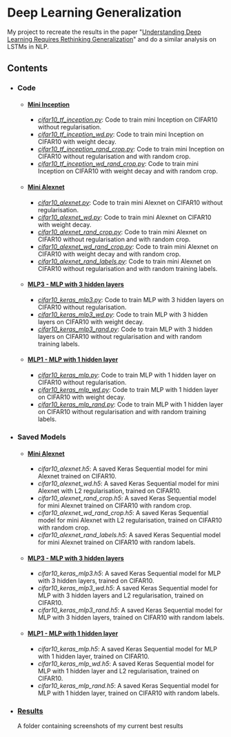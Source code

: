 # Deep Learning Generalization
My project to recreate the results in the paper "[Understanding Deep Learning Requires Rethinking Generalization](https://arxiv.org/abs/1611.03530 "Understanding deep learning requires rethinking generalization")" and do a similar analysis on LSTMs in NLP.

## Contents
* ###  Code
  * #### [Mini Inception](./Mini%20Inception)
    * [*cifar10_tf_inception.py*](./Mini%20Inception/cifar10_tf_inception.py): Code to train mini Inception on CIFAR10 without regularisation.
    * [*cifar10_tf_inception_wd.py*](./Mini%20Inception/cifar10_tf_inception_wd.py): Code to train mini Inception on CIFAR10 with weight decay.
    * [*cifar10_tf_inception_rand_crop.py*](./Mini%20Inception/cifar10_tf_inception_rand_crop.py): Code to train mini Inception on CIFAR10 without regularisation and with random crop.
    * [*cifar10_tf_inception_wd_rand_crop.py*](./Mini%20Inception/cifar10_tf_inception_wd_rand_crop.py): Code to train mini Inception on CIFAR10 with weight decay and with random crop.
  * #### [Mini Alexnet](./Mini%20Alexnet)
    * [*cifar10_alexnet.py*](./Mini%20Alexnet/cifar10_alexnet.py): Code to train mini Alexnet on CIFAR10 without regularisation.
    * [*cifar10_alexnet_wd.py*](./Mini%20Alexnet/cifar10_alexnet_wd.py): Code to train mini Alexnet on CIFAR10 with weight decay.
    * [*cifar10_alexnet_rand_crop.py*](./Mini%20Alexnet/cifar10_alexnet_rand_crop.py): Code to train mini Alexnet on CIFAR10 without regularisation and with random crop.
    * [*cifar10_alexnet_wd_rand_crop.py*](./Mini%20Alexnet/cifar10_alexnet_wd_rand_crop.py): Code to train mini Alexnet on CIFAR10 with weight decay and with random crop.
    * [*cifar10_alexnet_rand_labels.py*](./Mini%20Alexnet/cifar10_alexnet_rand_labels.py): Code to train mini Alexnet on CIFAR10 without regularisation and with random training labels.
  * #### [MLP3 - MLP with 3 hidden layers](./MLP3)
    * [*cifar10_keras_mlp3.py*](./MLP3/cifar10_keras_mlp3.py): Code to train MLP with 3 hidden layers on CIFAR10 without regularisation.
    * [*cifar10_keras_mlp3_wd.py*](./MLP3/cifar10_keras_mlp3_wd.py): Code to train MLP with 3 hidden layers on CIFAR10 with weight decay.
    * [*cifar10_keras_mlp3_rand.py*](./MLP3/cifar10_keras_mlp3_rand.py): Code to train MLP with 3 hidden layers on CIFAR10 without regularisation and with random training labels.
  * #### [MLP1 - MLP with 1 hidden layer](./MLP1)
    * [*cifar10_keras_mlp.py*](./MLP1/cifar10_keras_mlp.py): Code to train MLP with 1 hidden layer on CIFAR10 without regularisation.
    * [*cifar10_keras_mlp_wd.py*](./MLP1/cifar10_keras_mlp.py): Code to train MLP with 1 hidden layer on CIFAR10 with weight decay.
    * [*cifar10_keras_mlp_rand.py*](./MLP1/cifar10_keras_mlp.py): Code to train MLP with 1 hidden layer on CIFAR10 without regularisation and with random training labels.

* ### Saved Models
  * #### [Mini Alexnet](./Mini%20Alexnet)
    * *cifar10_alexnet.h5*: A saved Keras Sequential model for mini Alexnet trained on CIFAR10.
    * *cifar10_alexnet_wd.h5*: A saved Keras Sequential model for mini Alexnet with L2 regularisation, trained on CIFAR10.
    * *cifar10_alexnet_rand_crop.h5*: A saved Keras Sequential model for mini Alexnet trained on CIFAR10 with random crop.
    * *cifar10_alexnet_wd_rand_crop.h5*: A saved Keras Sequential model for mini Alexnet with L2 regularisation, trained on CIFAR10 with random crop.
    * *cifar10_alexnet_rand_labels.h5*: A saved Keras Sequential model for mini Alexnet trained on CIFAR10 with random labels.
  * #### [MLP3 - MLP with 3 hidden layers](./MLP3)
    * *cifar10_keras_mlp3.h5*: A saved Keras Sequential model for MLP with 3 hidden layers, trained on CIFAR10.
    * *cifar10_keras_mlp3_wd.h5*: A saved Keras Sequential model for MLP with 3 hidden layers and L2 regularisation, trained on CIFAR10.
    * *cifar10_keras_mlp3_rand.h5*: A saved Keras Sequential model for MLP with 3 hidden layers, trained on CIFAR10 with random labels.
  * #### [MLP1 - MLP with 1 hidden layer](./MLP1)
    * *cifar10_keras_mlp.h5*: A saved Keras Sequential model for MLP with 1 hidden layer, trained on CIFAR10.
    * *cifar10_keras_mlp_wd.h5*: A saved Keras Sequential model for MLP with 1 hidden layer and L2 regularisation, trained on CIFAR10.
    * *cifar10_keras_mlp_rand.h5*: A saved Keras Sequential model for MLP with 1 hidden layer, trained on CIFAR10 with random labels.

* ### [Results](./Results)
  A folder containing screenshots of my current best results
